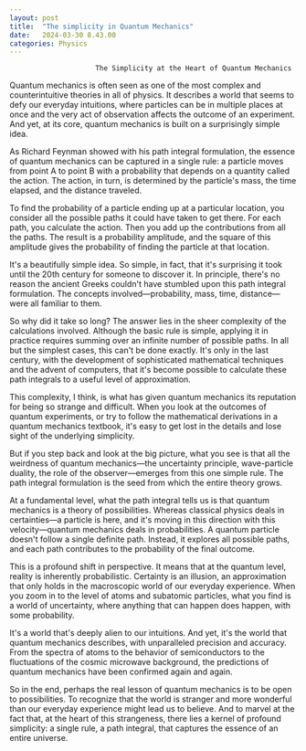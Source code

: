 ```yaml
---
layout: post
title:  "The simplicity in Quantum Mechanics"
date:   2024-03-30 8.43.00
categories: Physics
---
```


                         The Simplicity at the Heart of Quantum Mechanics 

Quantum mechanics is often seen as one of the most complex and counterintuitive theories in all of physics. It describes a world that seems to defy our everyday intuitions, where particles can be in multiple places at once and the very act of observation affects the outcome of an experiment. And yet, at its core, quantum mechanics is built on a surprisingly simple idea.

As Richard Feynman showed with his path integral formulation, the essence of quantum mechanics can be captured in a single rule: a particle moves from point A to point B with a probability that depends on a quantity called the action. The action, in turn, is determined by the particle's mass, the time elapsed, and the distance traveled.

To find the probability of a particle ending up at a particular location, you consider all the possible paths it could have taken to get there. For each path, you calculate the action. Then you add up the contributions from all the paths. The result is a probability amplitude, and the square of this amplitude gives the probability of finding the particle at that location.

It's a beautifully simple idea. So simple, in fact, that it's surprising it took until the 20th century for someone to discover it. In principle, there's no reason the ancient Greeks couldn't have stumbled upon this path integral formulation. The concepts involved—probability, mass, time, distance—were all familiar to them.

So why did it take so long? The answer lies in the sheer complexity of the calculations involved. Although the basic rule is simple, applying it in practice requires summing over an infinite number of possible paths. In all but the simplest cases, this can't be done exactly. It's only in the last century, with the development of sophisticated mathematical techniques and the advent of computers, that it's become possible to calculate these path integrals to a useful level of approximation.

This complexity, I think, is what has given quantum mechanics its reputation for being so strange and difficult. When you look at the outcomes of quantum experiments, or try to follow the mathematical derivations in a quantum mechanics textbook, it's easy to get lost in the details and lose sight of the underlying simplicity.

But if you step back and look at the big picture, what you see is that all the weirdness of quantum mechanics—the uncertainty principle, wave-particle duality, the role of the observer—emerges from this one simple rule. The path integral formulation is the seed from which the entire theory grows.

At a fundamental level, what the path integral tells us is that quantum mechanics is a theory of possibilities. Whereas classical physics deals in certainties—a particle is here, and it's moving in this direction with this velocity—quantum mechanics deals in probabilities. A quantum particle doesn't follow a single definite path. Instead, it explores all possible paths, and each path contributes to the probability of the final outcome.

This is a profound shift in perspective. It means that at the quantum level, reality is inherently probabilistic. Certainty is an illusion, an approximation that only holds in the macroscopic world of our everyday experience. When you zoom in to the level of atoms and subatomic particles, what you find is a world of uncertainty, where anything that can happen does happen, with some probability.

It's a world that's deeply alien to our intuitions. And yet, it's the world that quantum mechanics describes, with unparalleled precision and accuracy. From the spectra of atoms to the behavior of semiconductors to the fluctuations of the cosmic microwave background, the predictions of quantum mechanics have been confirmed again and again.

So in the end, perhaps the real lesson of quantum mechanics is to be open to possibilities. To recognize that the world is stranger and more wonderful than our everyday experience might lead us to believe. And to marvel at the fact that, at the heart of this strangeness, there lies a kernel of profound simplicity: a single rule, a path integral, that captures the essence of an entire universe.
